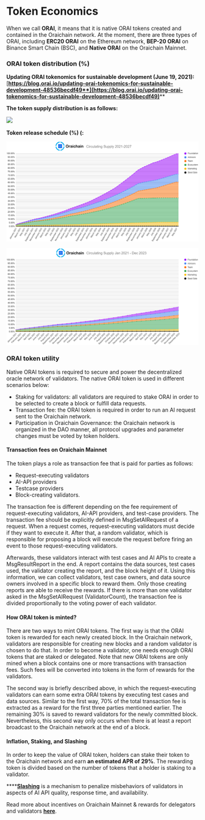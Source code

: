 # Token Economics

When we call **ORAI**, it means that it is native ORAI tokens created and contained in the Oraichain network. At the moment, there are three types of ORAI, including **ERC20 ORAI** on the Ethereum network, **BEP-20 ORAI** on Binance Smart Chain (BSC), and **Native ORAI** on the Oraichain Mainnet.

### ORAI token distribution (%)

**Updating ORAI tokenomics for sustainable development (June 19, 2021):** [**https://blog.orai.io/updating-orai-tokenomics-for-sustainable-development-48536becdf49**](https://blog.orai.io/updating-orai-tokenomics-for-sustainable-development-48536becdf49)****

**The token supply distribution is as follows:**

![](../.gitbook/assets/photo\_2022-03-10\_21-16-44.jpg)

**Token release schedule (%) (:**

![](../.gitbook/assets/token02.png)

![](../.gitbook/assets/token03.png)

### ORAI token utility

Native ORAI tokens is required to secure and power the decentralized oracle network of validators. The native ORAI token is used in different scenarios below:

* Staking for validators: all validators are required to stake ORAI in order to be selected to create a block or fulfill data requests.
* Transaction fee: the ORAI token is required in order to run an AI request sent to the Oraichain network.
* Participation in Oraichain Governance: the Oraichain network is organized in the DAO manner, all protocol upgrades and parameter changes must be voted by token holders.

#### Transaction fees on Oraichain Mainnet

The token plays a role as transaction fee that is paid for parties as follows:

* Request-executing validators
* AI-API providers
* Testcase providers
* Block-creating validators.

The transaction fee is different depending on the fee requirement of request-executing validators, AI-API providers, and test-case providers. The transaction fee should be explicitly defined in MsgSetAIRequest of a request. When a request comes, request-executing validators must decide if they want to execute it. After that, a random validator, which is responsible for proposing a block will execute the request before firing an event to those request-executing validators.

Afterwards, these validators interact with test cases and AI APIs to create a MsgResultReport in the end. A report contains the data sources, test cases used, the validator creating the report, and the block height of it. Using this information, we can collect validators, test case owners, and data source owners involved in a specific block to reward them. Only those creating reports are able to receive the rewards. If there is more than one validator asked in the MsgSetAIRequest (ValidatorCount), the transaction fee is divided proportionally to the voting power of each validator.

#### How ORAI token is minted?

There are two ways to mint ORAI tokens. The first way is that the ORAI token is rewarded for each newly created block. In the Oraichain network, validators are responsible for creating new blocks and a random validator is chosen to do that. In order to become a validator, one needs enough ORAI tokens that are staked or delegated. Note that new ORAI tokens are only mined when a block contains one or more transactions with transaction fees. Such fees will be converted into tokens in the form of rewards for the validators.&#x20;

The second way is briefly described above, in which the request-executing validators can earn some extra ORAI tokens by executing test cases and data sources. Similar to the first way, 70% of the total transaction fee is extracted as a reward for the first three parties mentioned earlier. The remaining 30% is saved to reward validators for the newly committed block. Nevertheless, this second way only occurs when there is at least a report broadcast to the Oraichain network at the end of a block.

#### Inflation, Staking, and Slashing

In order to keep the value of ORAI token, holders can stake their token to the Oraichain network and earn **an estimated APR of 29%**. The rewarding token is divided based on the number of tokens that a holder is staking to a validator.

****[**Slashing**](https://blog.orai.io/updating-orai-tokenomics-for-sustainable-development-48536becdf49) is a mechanism to penalize misbehaviors of validators in aspects of AI API quality, response time, and availability.

Read more about incentives on Oraichain Mainnet & rewards for delegators and validators [**here**](https://blog.orai.io/oraichain-mainnet-incentives-rewards-for-delegators-and-validators-958db9b4bb4b).
